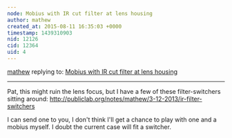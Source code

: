 ```yaml
---
node: Mobius with IR cut filter at lens housing 
author: mathew
created_at: 2015-08-11 16:35:03 +0000
timestamp: 1439310903
nid: 12126
cid: 12364
uid: 4
---
```




[mathew](../profile/mathew) replying to: [Mobius with IR cut filter at lens housing ](../notes/patcoyle/08-09-2015/mobius-with-ir-cut-filter-at-lens-housing)

----
Pat, this might ruin the lens focus, but I have a few of these filter-switchers sitting around:
http://publiclab.org/notes/mathew/3-12-2013/ir-filter-switchers

I can send one to you, I don't think I'll get a chance to play with one and a mobius myself. I doubt the current case will fit a switcher.